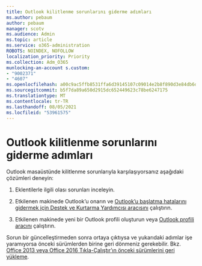 ```yaml
---
title: Outlook kilitlenme sorunlarını giderme adımları
ms.author: pebaum
author: pebaum
manager: scotv
ms.audience: Admin
ms.topic: article
ms.service: o365-administration
ROBOTS: NOINDEX, NOFOLLOW
localization_priority: Priority
ms.collection: Adm_O365
munlocking-an-account s.custom:
- "9002371"
- "4607"
ms.openlocfilehash: a00c9ac5ffb8531ffa6d39145107c09014e2b8f890d3e84db6d60fe74f7d5464
ms.sourcegitcommit: b5f7da89a650d2915dc652449623c78be6247175
ms.translationtype: MT
ms.contentlocale: tr-TR
ms.lasthandoff: 08/05/2021
ms.locfileid: "53961575"
---
```

# <a name="outlook-crash-troubleshooting-steps"></a>Outlook kilitlenme sorunlarını giderme adımları

Outlook masaüstünde kilitlenme sorunlarıyla karşılaşıyorsanız aşağıdaki çözümleri deneyin:

1. Eklentilerle ilgili olası sorunları inceleyin.

2. Etkilenen makinede Outlook’u onarın ve [Outlook’u başlatma hatalarını gidermek için Destek ve Kurtarma Yardımcısı aracısını](https://aka.ms/SaRA-OutlookWontStart) çalıştırın.

3. Etkilenen makinede yeni bir Outlook profili oluşturun veya [Outlook profili aracını](https://aka.ms/SaRA-OutlookSetupProfile) çalıştırın.

Sorun bir güncelleştirmeden sonra ortaya çıktıysa ve yukarıdaki adımlar işe yaramıyorsa önceki sürümlerden birine geri dönmeniz gerekebilir. Bkz. [Office 2013 veya Office 2016 Tıkla-Çalıştır’ın önceki sürümlerini geri yükleme](https://support.microsoft.com/help/2770432).
